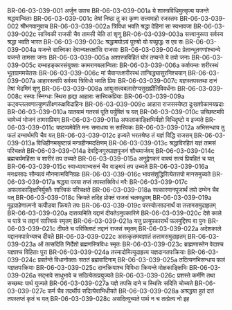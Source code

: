 BR-06-03-039-001	अर्जुन उवाच
BR-06-03-039-001a	ये शास्त्रविधिमुत्सृज्य यजन्ते श्रद्धयान्विताः
BR-06-03-039-001c	तेषां निष्ठा तु का कृष्ण सत्त्वमाहो रजस्तमः
BR-06-03-039-002	श्रीभगवानुवाच
BR-06-03-039-002a	त्रिविधा भवति श्रद्धा देहिनां सा स्वभावजा
BR-06-03-039-002c	सात्त्विकी राजसी चैव तामसी चेति तां शृणु
BR-06-03-039-003a	सत्त्वानुरूपा सर्वस्य श्रद्धा भवति भारत
BR-06-03-039-003c	श्रद्धामयोऽयं पुरुषो यो यच्छ्रद्धः स एव सः
BR-06-03-039-004a	यजन्ते सात्त्विका देवान्यक्षरक्षांसि राजसाः
BR-06-03-039-004c	प्रेतान्भूतगणांश्चान्ये यजन्ते तामसा जनाः
BR-06-03-039-005a	अशास्त्रविहितं घोरं तप्यन्ते ये तपो जनाः
BR-06-03-039-005c	दम्भाहङ्कारसंयुक्ताः कामरागबलान्विताः
BR-06-03-039-006a	कर्शयन्तः शरीरस्थं भूतग्राममचेतसः
BR-06-03-039-006c	मां चैवान्तःशरीरस्थं तान्विद्ध्यासुरनिश्चयान्
BR-06-03-039-007a	आहारस्त्वपि सर्वस्य त्रिविधो भवति प्रियः
BR-06-03-039-007c	यज्ञस्तपस्तथा दानं तेषां भेदमिमं शृणु
BR-06-03-039-008a	आयुःसत्त्वबलारोग्यसुखप्रीतिविवर्धनाः
BR-06-03-039-008c	रस्याः स्निग्धाः स्थिरा हृद्या आहाराः सात्त्विकप्रियाः
BR-06-03-039-009a	कट्वम्ललवणात्युष्णतीक्ष्णरूक्षविदाहिनः
BR-06-03-039-009c	आहारा राजसस्येष्टा दुःखशोकामयप्रदाः
BR-06-03-039-010a	यातयामं गतरसं पूति पर्युषितं च यत्
BR-06-03-039-010c	उच्छिष्टमपि चामेध्यं भोजनं तामसप्रियम्
BR-06-03-039-011a	अफलाकाङ्क्षिभिर्यज्ञो विधिदृष्टो य इज्यते
BR-06-03-039-011c	यष्टव्यमेवेति मनः समाधाय स सात्त्विकः
BR-06-03-039-012a	अभिसन्धाय तु फलं दम्भार्थमपि चैव यत्
BR-06-03-039-012c	इज्यते भरतश्रेष्ठ तं यज्ञं विद्धि राजसम्
BR-06-03-039-013a	विधिहीनमसृष्टान्नं मन्त्रहीनमदक्षिणम्
BR-06-03-039-013c	श्रद्धाविरहितं यज्ञं तामसं परिचक्षते
BR-06-03-039-014a	देवद्विजगुरुप्राज्ञपूजनं शौचमार्जवम्
BR-06-03-039-014c	ब्रह्मचर्यमहिंसा च शारीरं तप उच्यते
BR-06-03-039-015a	अनुद्वेगकरं वाक्यं सत्यं प्रियहितं च यत्
BR-06-03-039-015c	स्वाध्यायाभ्यसनं चैव वाङ्मयं तप उच्यते
BR-06-03-039-016a	मनःप्रसादः सौम्यत्वं मौनमात्मविनिग्रहः
BR-06-03-039-016c	भावसंशुद्धिरित्येतत्तपो मानसमुच्यते
BR-06-03-039-017a	श्रद्धया परया तप्तं तपस्तत्त्रिविधं नरैः
BR-06-03-039-017c	अफलाकाङ्क्षिभिर्युक्तैः सात्त्विकं परिचक्षते
BR-06-03-039-018a	सत्कारमानपूजार्थं तपो दम्भेन चैव यत्
BR-06-03-039-018c	क्रियते तदिह प्रोक्तं राजसं चलमध्रुवम्
BR-06-03-039-019a	मूढग्राहेणात्मनो यत्पीडया क्रियते तपः
BR-06-03-039-019c	परस्योत्सादनार्थं वा तत्तामसमुदाहृतम्
BR-06-03-039-020a	दातव्यमिति यद्दानं दीयतेऽनुपकारिणे
BR-06-03-039-020c	देशे काले च पात्रे च तद्दानं सात्त्विकं स्मृतम्
BR-06-03-039-021a	यत्तु प्रत्युपकारार्थं फलमुद्दिश्य वा पुनः
BR-06-03-039-021c	दीयते च परिक्लिष्टं तद्दानं राजसं स्मृतम्
BR-06-03-039-022a	अदेशकाले यद्दानमपात्रेभ्यश्च दीयते
BR-06-03-039-022c	असत्कृतमवज्ञातं तत्तामसमुदाहृतम्
BR-06-03-039-023a	ओं तत्सदिति निर्देशो ब्रह्मणस्त्रिविधः स्मृतः
BR-06-03-039-023c	ब्राह्मणास्तेन वेदाश्च यज्ञाश्च विहिताः पुरा
BR-06-03-039-024a	तस्मादोमित्युदाहृत्य यज्ञदानतपःक्रियाः
BR-06-03-039-024c	प्रवर्तन्ते विधानोक्ताः सततं ब्रह्मवादिनाम्
BR-06-03-039-025a	तदित्यनभिसन्धाय फलं यज्ञतपःक्रियाः
BR-06-03-039-025c	दानक्रियाश्च विविधाः क्रियन्ते मोक्षकाङ्क्षिभिः
BR-06-03-039-026a	सद्भावे साधुभावे च सदित्येतत्प्रयुज्यते
BR-06-03-039-026c	प्रशस्ते कर्मणि तथा सच्छब्दः पार्थ युज्यते
BR-06-03-039-027a	यज्ञे तपसि दाने च स्थितिः सदिति चोच्यते
BR-06-03-039-027c	कर्म चैव तदर्थीयं सदित्येवाभिधीयते
BR-06-03-039-028a	अश्रद्धया हुतं दत्तं तपस्तप्तं कृतं च यत्
BR-06-03-039-028c	असदित्युच्यते पार्थ न च तत्प्रेत्य नो इह
